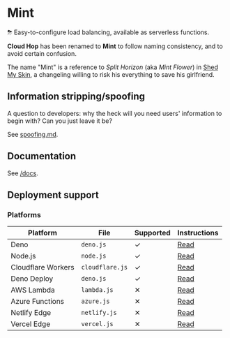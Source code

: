 # Mint
⛈ Easy-to-configure load balancing, available as serverless functions.

**Cloud Hop** has been renamed to **Mint** to follow naming consistency, and to avoid certain confusion.

The name "Mint" is a reference to _Split Horizon_ (aka _Mint Flower_) in [Shed My Skin](https://www.fimfiction.net/story/406711/shed-my-skin), a changeling willing to risk his everything to save his girlfriend.

## Information stripping/spoofing
A question to developers: why the heck will you need users' information to begin with? Can you just leave it be?

See [spoofing.md](docs/spoofing.md).

## Documentation
See [/docs](docs/README.md).

## Deployment support
### Platforms
| Platform | File | Supported | Instructions |
| -------- | ---- | --------- | ------------ |
| Deno | `deno.js` | ✓ | [Read](docs/deploy/deno.md) |
| Node.js | `node.js` | ✓ | [Read](docs/deploy/node.md) |
| Cloudflare Workers | `cloudflare.js` | ✓ | [Read](docs/deploy/cloudflare.md) |
| Deno Deploy | `deno.js` | ✓ | [Read](docs/deploy/denoDeploy.md) |
| AWS Lambda | `lambda.js` | ✕ | [Read](docs/deploy/lambda.md) |
| Azure Functions | `azure.js` | ✕ | [Read](docs/deploy/azure.md) |
| Netlify Edge | `netlify.js` | ✕ | [Read](docs/deploy/netlify.md) |
| Vercel Edge | `vercel.js` | ✕ | [Read](docs/deploy/vercel.md) |